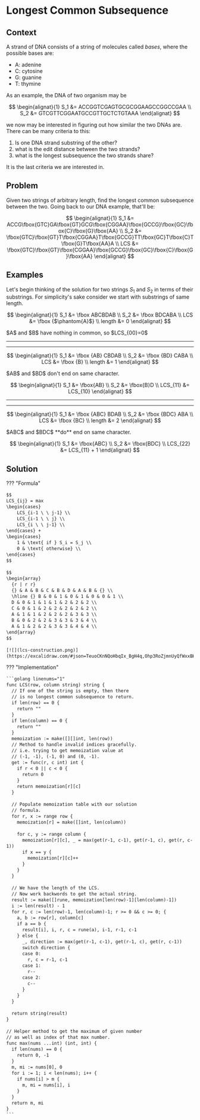 # Longest Common Subsequence

<style>
.md-logo img {
  content: url('/algorithms/dynamic-programming/logo-light.png');
}

:root [data-md-color-scheme=slate] .md-logo img  {
  content: url('/algorithms/dynamic-programming/logo-dark.png');
}
</style>

## Context

A strand of DNA consists of a string of molecules called _bases_, where the possible bases are:

- A: adenine
- C: cytosine
- G: guanine
- T: thymine

As an example, the DNA of two organism may be

$$
\begin{alignat}{1}
S_1 &= ACCGGTCGAGTGCGCGGAAGCCGGCCGAA \\
S_2 &= GTCGTTCGGAATGCCGTTGCTCTGTAAA
\end{alignat}
$$

we now may be interested in figuring out how similar the two DNAs are. There can be many criteria to this:

1. Is one DNA strand substring of the other?
2. what is the edit distance between the two strands?
3. what is the longest subsequence the two strands share?

It is the last criteria we are interested in.

## Problem

Given two strings of arbitrary length, find the longest common subsequence between the two. Going back to our DNA example, that'll be:

$$
\begin{alignat}{1}
S_1 &= ACCG\fbox{GTC}GA\fbox{GT}GCG\fbox{CGGAA}\fbox{GCCG}\fbox{GC}\fbox{C}\fbox{G}\fbox{AA} \\
S_2 &= \fbox{GTC}\fbox{GT}T\fbox{CGGAA}T\fbox{GCCG}TT\fbox{GC}T\fbox{C}T\fbox{G}T\fbox{AA}A \\
LCS &= \fbox{GTC}\fbox{GT}\fbox{CGGAA}\fbox{GCCG}\fbox{GC}\fbox{C}\fbox{G}\fbox{AA}
\end{alignat}
$$

## Examples

Let's begin thinking of the solution for two strings $S_1$ and $S_2$ in terms of their substrings. For simplicity's sake consider we start with substrings of same length.

<div markdown class="grid">

$$
\begin{alignat}{1}
S_1 &= \fbox ABCBDAB \\
S_2 &= \fbox BDCABA \\
LCS &= \fbox {$\phantom{A}$} \\
length &= 0
\end{alignat}
$$

<div markdown>
$A$ and $B$ have nothing in common, so $LCS_{00}=0$
</div>

<hr>

<hr>

$$
\begin{alignat}{1}
S_1 &= \fbox {AB} CBDAB \\
S_2 &= \fbox {BD} CABA \\
LCS &= \fbox {B} \\
length &= 1
\end{alignat}
$$

<div markdown>
$AB$ and $BD$ don't end on same character.

$$
\begin{alignat}{1}
S_1 &= \fbox{AB} \\
S_2 &= \fbox{B}D \\
LCS_{11} &= LCS_{10}
\end{alignat}
$$

</div>

<hr>

<hr>

$$
\begin{alignat}{1}
S_1 &= \fbox {ABC} BDAB \\
S_2 &= \fbox {BDC} ABA \\
LCS &= \fbox {BC} \\
length &= 2
\end{alignat}
$$

<div markdown>
$ABC$ and $BDC$ **do** end on same character.

$$
\begin{alignat}{1}
S_1 &= \fbox{ABC} \\
S_2 &= \fbox{BDC} \\
LCS_{22} &= LCS_{11} + 1
\end{alignat}
$$

</div>

</div>

## Solution

??? "Formula"

    $$
    LCS_{ij} = max
    \begin{cases}
        LCS_{i-1 \ \ j-1} \\
        LCS_{i-1 \ \ j} \\
        LCS_{i \ \ j-1} \\
    \end{cases} +
    \begin{cases}
        1 & \text{ if } S_i = S_j \\
        0 & \text{ otherwise} \\
    \end{cases}
    $$

    $$
    \begin{array}
      {r | r r}
      {} & A & B & C & B & D & A & B & {} \\
      \hline {} B & 0 & 1 & 0 & 1 & 0 & 0 & 1 \\
      D & 0 & 1 & 1 & 1 & 2 & 2 & 2 \\
      C & 0 & 1 & 2 & 2 & 2 & 2 & 2 \\
      A & 1 & 1 & 2 & 2 & 2 & 3 & 3 \\
      B & 0 & 2 & 2 & 3 & 3 & 3 & 4 \\
      A & 1 & 2 & 2 & 3 & 3 & 4 & 4 \\
    \end{array}
    $$

    [![](lcs-construction.png)](https://excalidraw.com/#json=TeuoCKnNQoHbqIx_BgH4q,Ohp3RoZjmnUyQfWxxBHt7Q)

??? "Implementation"

    ```golang linenums="1"
    func LCS(row, column string) string {
      // If one of the string is empty, then there
      // is no longest common subsequence to return.
      if len(row) == 0 {
        return ""
      }
      if len(column) == 0 {
        return ""
      }
      memoization := make([][]int, len(row))
      // Method to handle invalid indices gracefully.
      // i.e. trying to get memoization value at
      // (-1, -1), (-1, 0) and (0, -1).
      get := func(r, c int) int {
        if r < 0 || c < 0 {
          return 0
        }
        return memoization[r][c]
      }

      // Populate memoization table with our solution
      // formula.
      for r, x := range row {
        memoization[r] = make([]int, len(column))

        for c, y := range column {
          memoization[r][c], _ = max(get(r-1, c-1), get(r-1, c), get(r, c-1))
          if x == y {
            memoization[r][c]++
          }
        }
      }

      // We have the length of the LCS.
      // Now work backwords to get the actual string.
      result := make([]rune, memoization[len(row)-1][len(column)-1])
      i := len(result) - 1
      for r, c := len(row)-1, len(column)-1; r >= 0 && c >= 0; {
        a, b := row[r], column[c]
        if a == b {
          result[i], i, r, c = rune(a), i-1, r-1, c-1
        } else {
          _, direction := max(get(r-1, c-1), get(r-1, c), get(r, c-1))
          switch direction {
          case 0:
            r, c = r-1, c-1
          case 1:
            r--
          case 2:
            c--
          }
        }
      }

      return string(result)
    }

    // Helper method to get the maximum of given number
    // as well as index of that max number.
    func max(nums ...int) (int, int) {
      if len(nums) == 0 {
        return 0, -1
      }
      m, mi := nums[0], 0
      for i := 1; i < len(nums); i++ {
        if nums[i] > m {
          m, mi = nums[i], i
        }
      }
      return m, mi
    }
    ```
